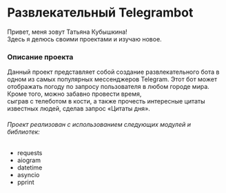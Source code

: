 # Развлекательный Telegrambot  
Привет, меня зовут Татьяна Кубышкина!  
Здесь я делюсь своими проектами и изучаю новое.


### Описание проекта
Данный проект представляет собой создание развлекательного бота в одном из самых популярных мессенджеров Telegram. 
Этот бот может отображать погоду по запросу пользователя в любом городе мира. Кроме того, можно забавно провести время,  
сыграв с телеботом в кости, а также прочесть интересные цитаты известных людей, сделав запрос «Цитаты дня».  

###### Проект реализован с использованием следующих модулей и библиотек:  
* requests     
* aiogram                         
* datetime 
* asyncio     
* pprint                       

